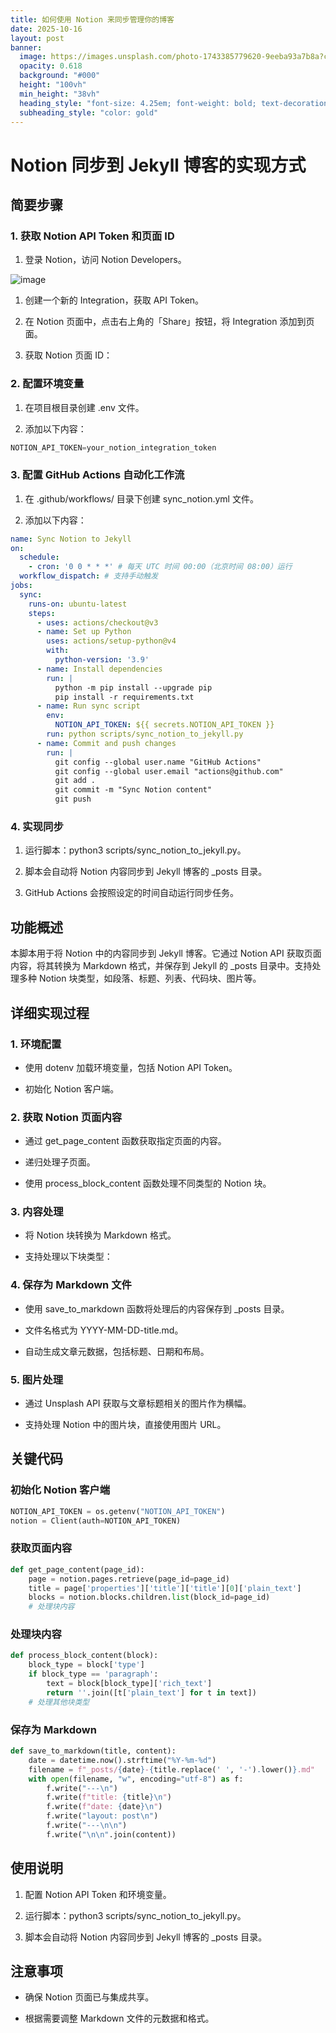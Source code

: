 ```yaml
---
title: 如何使用 Notion 来同步管理你的博客
date: 2025-10-16
layout: post
banner:
  image: https://images.unsplash.com/photo-1743385779620-9eeba93a7b8a?crop=entropy&cs=tinysrgb&fit=max&fm=jpg&ixid=M3w2OTIwMzJ8MHwxfHJhbmRvbXx8fHx8fHx8fDE3NjA1OTYzMTN8&ixlib=rb-4.1.0&q=80&w=1080
  opacity: 0.618
  background: "#000"
  height: "100vh"
  min_height: "38vh"
  heading_style: "font-size: 4.25em; font-weight: bold; text-decoration: underline"
  subheading_style: "color: gold"
---
```


# Notion 同步到 Jekyll 博客的实现方式

## 简要步骤

### 1. 获取 Notion API Token 和页面 ID

1. 登录 Notion，访问 Notion Developers。

![image](https://prod-files-secure.s3.us-west-2.amazonaws.com/a7a0cc5a-89b9-4cda-8686-1fba0ca52f40/d19c1afe-dea5-4312-9333-786b0ba83054/image.png?X-Amz-Algorithm=AWS4-HMAC-SHA256&X-Amz-Content-Sha256=UNSIGNED-PAYLOAD&X-Amz-Credential=ASIAZI2LB466S7GUQWE7%2F20251016%2Fus-west-2%2Fs3%2Faws4_request&X-Amz-Date=20251016T063153Z&X-Amz-Expires=3600&X-Amz-Security-Token=IQoJb3JpZ2luX2VjEN3%2F%2F%2F%2F%2F%2F%2F%2F%2F%2FwEaCXVzLXdlc3QtMiJIMEYCIQDvXTjlKUW%2BjTs3zYfsDYapYMGvpo4cgKYT3q5PoWsLswIhAJIfPFVdPEMbyl3gasJity%2BALnzSfm1HnqS62x2fRMLNKogECIb%2F%2F%2F%2F%2F%2F%2F%2F%2F%2FwEQABoMNjM3NDIzMTgzODA1IgyKJa38I1%2BZ5GGmSE8q3AP7Nw1ff%2FVW5Pgs6RtxxsxSBa1qWFGLemmavS1sQgWJRJBiJGjSkjUmcPu01wbZjokA3%2BE7Y1xveo%2FwtRTP4BBGYlGsZfBWf07es8PUnUCCBVG4hnR4wOuVbT%2F%2BdNf6xDWdHhta%2BaKKF%2BfgHdkNDoO33HYnnBQBuWuq7kD4LEk48PO0orXAZ403IzUKecQU2XIIGmAeRit2sfuf5CaO%2BhIm8nnpOtDJJ7bsMcPfMjLlFtlEuYy5qsUks221nHz2fCOrHHU%2BbFkaJOOkKVYxTrceOWSs572nQUQ9gzClCF6rQRYoOokIk7WSCkAv0NXDPMALVo4hu0vhnd38dYOP3ZQaGZy7x7dVG%2FhjjpkJ0pD2l3xeI4lJozGc75S6YF0rZNpI7dMjQ950QzAlerJz2cfw7yiWvWRB%2FWkUqj6RjCO%2F8AGNw5OCif2dVZ%2BksGQkqXGTSsKB5fFiPvR1JQ7q7PkMytqdrfY1mJvjflb3YAUVkrJU7aTC6hZrNECygAK0jei1rHrcyCEQKkliknnAN05DRRHJ%2Fc0fwPh%2FsWA8Nvm8UYLCOeat7oizVNISgnlOJVSySJjWzqhZ8XkvATiGJ0nUKVscgTCkSVNZ7gmS1RyWElCP%2Ba7I1vdh%2BY65YDDL%2BMHHBjqkAbsDT5sqR%2BUr7ekXFprpnXYibQdIUdUiVU%2Fr2ioVzskDpJfFwULJO8qEsuAQZxBOK7dF0oY3UyfzOjreq4OHMEIltFSOQqjNmwIC8%2B%2BV76yOhwtkSFiWCwiAyIVUDUDxtu09HN5OJNd3KheXriTflIMrcIL8rpYrPi30xgi6JDrIWG3mmDE8IbowOI0RfAYR39k0ie42paWygbtpC09vsRFSYM97&X-Amz-Signature=2a0ee09698f8c7b0792b5ff9d04a049d5c75b8c8c14ce4d440dfe7d7004c479c&X-Amz-SignedHeaders=host&x-amz-checksum-mode=ENABLED&x-id=GetObject)

1. 创建一个新的 Integration，获取 API Token。

1. 在 Notion 页面中，点击右上角的「Share」按钮，将 Integration 添加到页面。

1. 获取 Notion 页面 ID：


### 2. 配置环境变量

1. 在项目根目录创建 .env 文件。

1. 添加以下内容：

```javascript
NOTION_API_TOKEN=your_notion_integration_token
```

### 3. 配置 GitHub Actions 自动化工作流

1. 在 .github/workflows/ 目录下创建 sync_notion.yml 文件。

1. 添加以下内容：

```yaml
name: Sync Notion to Jekyll
on:
  schedule:
    - cron: '0 0 * * *' # 每天 UTC 时间 00:00（北京时间 08:00）运行
  workflow_dispatch: # 支持手动触发
jobs:
  sync:
    runs-on: ubuntu-latest
    steps:
      - uses: actions/checkout@v3
      - name: Set up Python
        uses: actions/setup-python@v4
        with:
          python-version: '3.9'
      - name: Install dependencies
        run: |
          python -m pip install --upgrade pip
          pip install -r requirements.txt
      - name: Run sync script
        env:
          NOTION_API_TOKEN: ${{ secrets.NOTION_API_TOKEN }}
        run: python scripts/sync_notion_to_jekyll.py
      - name: Commit and push changes
        run: |
          git config --global user.name "GitHub Actions"
          git config --global user.email "actions@github.com"
          git add .
          git commit -m "Sync Notion content"
          git push
```

### 4. 实现同步

1. 运行脚本：python3 scripts/sync_notion_to_jekyll.py。

1. 脚本会自动将 Notion 内容同步到 Jekyll 博客的 _posts 目录。

1. GitHub Actions 会按照设定的时间自动运行同步任务。

## 功能概述

本脚本用于将 Notion 中的内容同步到 Jekyll 博客。它通过 Notion API 获取页面内容，将其转换为 Markdown 格式，并保存到 Jekyll 的 _posts 目录中。支持处理多种 Notion 块类型，如段落、标题、列表、代码块、图片等。

## 详细实现过程

### 1. 环境配置

- 使用 dotenv 加载环境变量，包括 Notion API Token。

- 初始化 Notion 客户端。

### 2. 获取 Notion 页面内容

- 通过 get_page_content 函数获取指定页面的内容。

- 递归处理子页面。

- 使用 process_block_content 函数处理不同类型的 Notion 块。

### 3. 内容处理

- 将 Notion 块转换为 Markdown 格式。

- 支持处理以下块类型：


### 4. 保存为 Markdown 文件

- 使用 save_to_markdown 函数将处理后的内容保存到 _posts 目录。

- 文件名格式为 YYYY-MM-DD-title.md。

- 自动生成文章元数据，包括标题、日期和布局。

### 5. 图片处理

- 通过 Unsplash API 获取与文章标题相关的图片作为横幅。

- 支持处理 Notion 中的图片块，直接使用图片 URL。

## 关键代码

### 初始化 Notion 客户端

```python
NOTION_API_TOKEN = os.getenv("NOTION_API_TOKEN")
notion = Client(auth=NOTION_API_TOKEN)
```

### 获取页面内容

```python
def get_page_content(page_id):
    page = notion.pages.retrieve(page_id=page_id)
    title = page['properties']['title']['title'][0]['plain_text']
    blocks = notion.blocks.children.list(block_id=page_id)
    # 处理块内容
```

### 处理块内容

```python
def process_block_content(block):
    block_type = block['type']
    if block_type == 'paragraph':
        text = block[block_type]['rich_text']
        return ''.join([t['plain_text'] for t in text])
    # 处理其他块类型
```

### 保存为 Markdown

```python
def save_to_markdown(title, content):
    date = datetime.now().strftime("%Y-%m-%d")
    filename = f"_posts/{date}-{title.replace(' ', '-').lower()}.md"
    with open(filename, "w", encoding="utf-8") as f:
        f.write("---\n")
        f.write(f"title: {title}\n")
        f.write(f"date: {date}\n")
        f.write("layout: post\n")
        f.write("---\n\n")
        f.write("\n\n".join(content))
```

## 使用说明

1. 配置 Notion API Token 和环境变量。

1. 运行脚本：python3 scripts/sync_notion_to_jekyll.py。

1. 脚本会自动将 Notion 内容同步到 Jekyll 博客的 _posts 目录。

## 注意事项

- 确保 Notion 页面已与集成共享。

- 根据需要调整 Markdown 文件的元数据和格式。